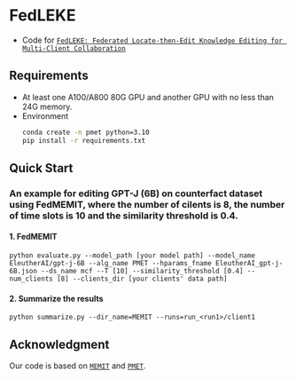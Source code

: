 # FedLEKE
- Code for [``FedLEKE: Federated Locate-then-Edit Knowledge Editing for Multi-Client Collaboration``](https://arxiv.org网址到时放到这里)

## Requirements
- At least one A100/A800 80G GPU and another GPU with no less than 24G memory.
- Environment
    ``` bash
    conda create -n pmet python=3.10
    pip install -r requirements.txt
    ```

## Quick Start
### An example for editing GPT-J (6B) on counterfact dataset using FedMEMIT, where the number of cilents is 8, the number of time slots is 10 and the similarity threshold is 0.4.
#### 1. FedMEMIT
 
    python evaluate.py --model_path [your model path] --model_name EleutherAI/gpt-j-6B --alg_name PMET --hparams_fname EleutherAI_gpt-j-6B.json --ds_name mcf --T [10] --similarity_threshold [0.4] --num_clients [8] --clients_dir [your clients' data path]


 
#### 2. Summarize the results

    python summarize.py --dir_name=MEMIT --runs=run_<run1>/client1

## Acknowledgment
Our code is based on  [``MEMIT``](https://github.com/kmeng01/memit.git) and [``PMET``](https://github.com/xpq-tech/PMET).